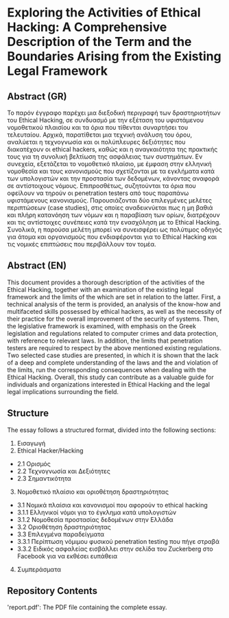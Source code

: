 # Exploring the Activities of Ethical Hacking: A Comprehensive Description of the Term and the Boundaries Arising from the Existing Legal Framework

## Abstract (GR)

Το παρόν έγγραφο παρέχει μια διεξοδική περιγραφή των δραστηριοτήτων του Ethical
Hacking, σε συνδυασμό με την εξέταση του υφιστάμενου νομοθετικού πλαισίου και τα όρια
που τίθενται συναρτήσει του τελευταίου. Αρχικά, παρατίθεται μια τεχνική ανάλυση του όρου,
αναλύεται η τεχνογνωσία και οι πολύπλευρες δεξιότητες που διακατέχουν οι ethical hackers,
καθώς και η αναγκαιότητα της πρακτικής τους για τη συνολική βελτίωση της ασφάλειας των
συστημάτων. Εν συνεχεία, εξετάζεται το νομοθετικό πλαίσιο, με έμφαση στην ελληνική
νομοθεσία και τους κανονισμούς που σχετίζονται με τα εγκλήματα κατά των υπολογιστών και
την προστασία των δεδομένων, κάνοντας αναφορά σε αντίστοιχους νόμους. Επιπροσθέτως,
συζητούνται τα όρια που οφείλουν να τηρούν οι penetration testers από τους παραπάνω
υφιστάμενους κανονισμούς. Παρουσιάζονται δύο επιλεγμένες μελέτες περιπτώσεων (case
studies), στις οποίες αναδεικνύεται πως η μη βαθιά και πλήρη κατανόηση των νόμων και η
παραβίαση των ορίων, διατρέχουν και τις αντίστοιχες συνέπειες κατά την ενασχόληση με το
Ethical Hacking. Συνολικά, η παρούσα μελέτη μπορεί να συνεισφέρει ως πολύτιμος οδηγός
για άτομα και οργανισμούς που ενδιαφέρονται για το Ethical Hacking και τις νομικές
επιπτώσεις που περιβάλλουν τον τομέα.

## Abstract (EN)

This document provides a thorough description of the activities of the Ethical Hacking,
together with an examination of the existing legal framework and the limits of the
which are set in relation to the latter. First, a technical analysis of the term is provided,
an analysis of the know-how and multifaceted skills possessed by ethical hackers,
as well as the necessity of their practice for the overall improvement of the security of
systems. Then, the legislative framework is examined, with emphasis on the Greek
legislation and regulations related to computer crimes and data protection, 
with reference to relevant laws. In addition, the limits that penetration testers are required 
to respect by the above mentioned existing regulations. Two selected case studies are presented, 
in which it is shown that the lack of a deep and complete understanding of the laws and the
and violation of the limits, run the corresponding consequences when dealing with the
Ethical Hacking. Overall, this study can contribute as a valuable guide for individuals and organizations 
interested in Ethical Hacking and the legal legal implications surrounding the field.

## Structure
The essay follows a structured format, divided into the following sections:

1. Εισαγωγή 
2. Ethical Hacker/Hacking 
- 2.1 Ορισμός 
- 2.2 Τεχνογνωσία και Δεξιότητες 
- 2.3 Σημαντικότητα 
3. Νομοθετικό πλαίσιο και οριοθέτηση δραστηριότητας 
- 3.1 Νομικά πλαίσια και κανονισμοί που αφορούν το ethical hacking
 - 3.1.1 Ελληνικοί νόμοι για το έγκλημα κατά υπολογιστών 
 - 3.1.2 Νομοθεσία προστασίας δεδομένων στην Ελλάδα 
- 3.2 Οριοθέτηση δραστηριότητας 
- 3.3 Επιλεγμένα παραδείγματα 
 - 3.3.1 Περίπτωση νόμιμου φυσικού penetration testing που πήγε στραβά 
 - 3.3.2 Ειδικός ασφαλείας εισβάλλει στην σελίδα του Zuckerberg στο Facebook για να εκθέσει
ευπάθεια 
4. Συμπεράσματα

## Repository Contents
'report.pdf': The PDF file containing the complete essay.
